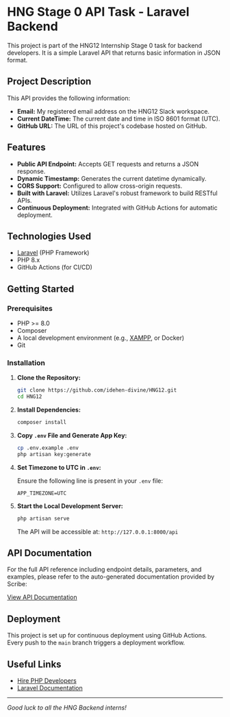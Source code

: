 # HNG Stage 0 API Task - Laravel Backend

This project is part of the HNG12 Internship Stage 0 task for backend developers. It is a simple Laravel API that returns basic information in JSON format.

## Project Description

This API provides the following information:
- **Email:** My registered email address on the HNG12 Slack workspace.
- **Current DateTime:** The current date and time in ISO 8601 format (UTC).
- **GitHub URL:** The URL of this project's codebase hosted on GitHub.

## Features

- **Public API Endpoint:** Accepts GET requests and returns a JSON response.
- **Dynamic Timestamp:** Generates the current datetime dynamically.
- **CORS Support:** Configured to allow cross-origin requests.
- **Built with Laravel:** Utilizes Laravel's robust framework to build RESTful APIs.
- **Continuous Deployment:** Integrated with GitHub Actions for automatic deployment.

## Technologies Used

- [Laravel](https://laravel.com/) (PHP Framework)
- PHP 8.x
- GitHub Actions (for CI/CD)

## Getting Started

### Prerequisites

- PHP >= 8.0
- Composer
- A local development environment (e.g., [XAMPP](https://www.apachefriends.org/index.html), or Docker)
- Git

### Installation

1. **Clone the Repository:**

   ```bash
   git clone https://github.com/idehen-divine/HNG12.git
   cd HNG12
   ```

2. **Install Dependencies:**

   ```bash
   composer install
   ```

3. **Copy `.env` File and Generate App Key:**

   ```bash
   cp .env.example .env
   php artisan key:generate
   ```

4. **Set Timezone to UTC in `.env`:**

   Ensure the following line is present in your `.env` file:

   ```dotenv
   APP_TIMEZONE=UTC
   ```

5. **Start the Local Development Server:**

   ```bash
   php artisan serve
   ```

   The API will be accessible at: `http://127.0.0.1:8000/api`

## API Documentation

For the full API reference including endpoint details, parameters, and examples, please refer to the auto-generated documentation provided by Scribe:

[View API Documentation](https://hng12-backend.koyeb.app/)

## Deployment

This project is set up for continuous deployment using GitHub Actions. Every push to the `main` branch triggers a deployment workflow.
## Useful Links

- [Hire PHP Developers](https://hng.tech/hire/php-developers)
- [Laravel Documentation](https://laravel.com/docs)

---

*Good luck to all the HNG Backend interns!*
